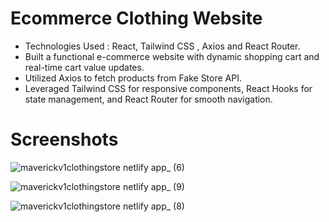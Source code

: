 # Ecommerce Clothing Website

- Technologies Used : React, Tailwind  CSS , Axios and React Router.
- Built a functional e-commerce website with dynamic shopping cart and real-time cart value updates.
- Utilized Axios to fetch products from Fake Store API.
- Leveraged Tailwind CSS for responsive components, React Hooks for state management, and React Router for smooth navigation.

# Screenshots

![maverickv1clothingstore netlify app_ (6)](https://github.com/Harries-Gavtham/Maverick-V1/assets/104879462/12944c13-01f7-4be6-a3e2-aa2c65dab74b)

![maverickv1clothingstore netlify app_ (9)](https://github.com/Harries-Gavtham/Maverick-V1/assets/104879462/0415da5c-7016-4ffd-8a38-be4da03abc57)

![maverickv1clothingstore netlify app_ (8)](https://github.com/Harries-Gavtham/Maverick-V1/assets/104879462/981e88fa-2bda-471c-9a34-71ac6fbaa9dd)
